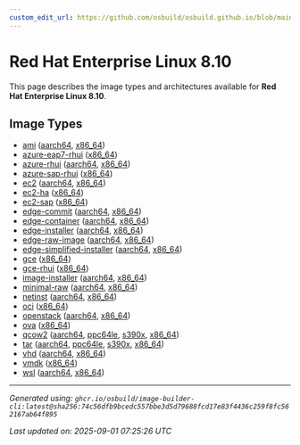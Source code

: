 ```yaml
---
custom_edit_url: https://github.com/osbuild/osbuild.github.io/blob/main/scripts/pull_image_descriptions.py
---
```


# Red Hat Enterprise Linux 8.10

<!--
[//]: # ( DO NOT MODIFY THIS FILE! )
[//]: # ( This content is generated by `scripts/pull_image_descriptions.py` )
[//]: # ( Generated on: 2025-09-01 07:25:26 UTC )
-->

This page describes the image types and architectures available for **Red Hat Enterprise Linux 8.10**.

## Image Types

- [ami](./ami.md) ([aarch64](./ami.md#aarch64), [x86_64](./ami.md#x86-64))
- [azure-eap7-rhui](./azure-eap7-rhui.md) ([x86_64](./azure-eap7-rhui.md#x86-64))
- [azure-rhui](./azure-rhui.md) ([aarch64](./azure-rhui.md#aarch64), [x86_64](./azure-rhui.md#x86-64))
- [azure-sap-rhui](./azure-sap-rhui.md) ([x86_64](./azure-sap-rhui.md#x86-64))
- [ec2](./ec2.md) ([aarch64](./ec2.md#aarch64), [x86_64](./ec2.md#x86-64))
- [ec2-ha](./ec2-ha.md) ([x86_64](./ec2-ha.md#x86-64))
- [ec2-sap](./ec2-sap.md) ([x86_64](./ec2-sap.md#x86-64))
- [edge-commit](./edge-commit.md) ([aarch64](./edge-commit.md#aarch64), [x86_64](./edge-commit.md#x86-64))
- [edge-container](./edge-container.md) ([aarch64](./edge-container.md#aarch64), [x86_64](./edge-container.md#x86-64))
- [edge-installer](./edge-installer.md) ([aarch64](./edge-installer.md#aarch64), [x86_64](./edge-installer.md#x86-64))
- [edge-raw-image](./edge-raw-image.md) ([aarch64](./edge-raw-image.md#aarch64), [x86_64](./edge-raw-image.md#x86-64))
- [edge-simplified-installer](./edge-simplified-installer.md) ([aarch64](./edge-simplified-installer.md#aarch64), [x86_64](./edge-simplified-installer.md#x86-64))
- [gce](./gce.md) ([x86_64](./gce.md#x86-64))
- [gce-rhui](./gce-rhui.md) ([x86_64](./gce-rhui.md#x86-64))
- [image-installer](./image-installer.md) ([aarch64](./image-installer.md#aarch64), [x86_64](./image-installer.md#x86-64))
- [minimal-raw](./minimal-raw.md) ([aarch64](./minimal-raw.md#aarch64), [x86_64](./minimal-raw.md#x86-64))
- [netinst](./netinst.md) ([aarch64](./netinst.md#aarch64), [x86_64](./netinst.md#x86-64))
- [oci](./oci.md) ([x86_64](./oci.md#x86-64))
- [openstack](./openstack.md) ([aarch64](./openstack.md#aarch64), [x86_64](./openstack.md#x86-64))
- [ova](./ova.md) ([x86_64](./ova.md#x86-64))
- [qcow2](./qcow2.md) ([aarch64](./qcow2.md#aarch64), [ppc64le](./qcow2.md#ppc64le), [s390x](./qcow2.md#s390x), [x86_64](./qcow2.md#x86-64))
- [tar](./tar.md) ([aarch64](./tar.md#aarch64), [ppc64le](./tar.md#ppc64le), [s390x](./tar.md#s390x), [x86_64](./tar.md#x86-64))
- [vhd](./vhd.md) ([aarch64](./vhd.md#aarch64), [x86_64](./vhd.md#x86-64))
- [vmdk](./vmdk.md) ([x86_64](./vmdk.md#x86-64))
- [wsl](./wsl.md) ([aarch64](./wsl.md#aarch64), [x86_64](./wsl.md#x86-64))


---
*Generated using: `ghcr.io/osbuild/image-builder-cli:latest@sha256:74c56dfb9bcedc557bbe3d5d79688fcd17e83f4436c259f8fc562167ab64f895`*

*Last updated on: 2025-09-01 07:25:26 UTC*
